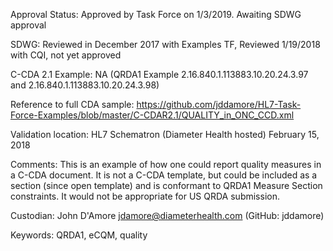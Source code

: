 Approval Status: Approved by Task Force on 1/3/2019. Awaiting SDWG approval

SDWG: Reviewed in December 2017 with Examples TF, Reviewed 1/19/2018 with CQI, not yet approved

C-CDA 2.1 Example: NA (QRDA1 Example 2.16.840.1.113883.10.20.24.3.97 and 2.16.840.1.113883.10.20.24.3.98)

Reference to full CDA sample: https://github.com/jddamore/HL7-Task-Force-Examples/blob/master/C-CDAR2.1/QUALITY_in_ONC_CCD.xml

Validation location: HL7 Schematron (Diameter Health hosted) February 15, 2018

Comments: This is an example of how one could report quality measures in a C-CDA document. It is not a C-CDA template, but could be included as a section (since open template) and is conformant to QRDA1 Measure Section constraints. It would not be appropriate for US QRDA submission.

Custodian: John D'Amore jdamore@diameterhealth.com (GitHub: jddamore)

Keywords: QRDA1, eCQM, quality 

